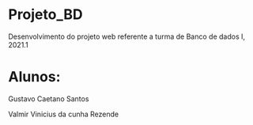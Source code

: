 # Projeto_BD

Desenvolvimento do projeto web referente a turma de Banco de dados I, 2021.1

# Alunos:
Gustavo Caetano Santos


Valmir Vinicius da cunha Rezende